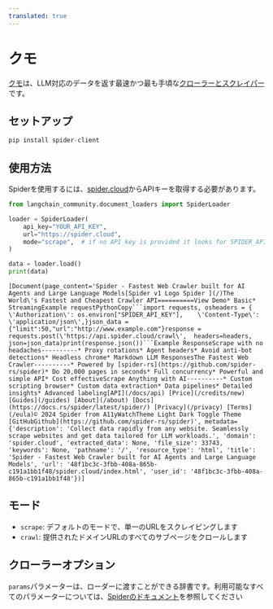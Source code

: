 ```yaml
---
translated: true
---
```


# クモ

[クモ](https://spider.cloud/)は、LLM対応のデータを返す最速かつ最も手頃な[クローラーとスクレイパー](https://github.com/spider-rs/spider/blob/main/benches/BENCHMARKS.md)です。

## セットアップ

```python
pip install spider-client
```

## 使用方法

Spiderを使用するには、[spider.cloud](https://spider.cloud/)からAPIキーを取得する必要があります。

```python
from langchain_community.document_loaders import SpiderLoader

loader = SpiderLoader(
    api_key="YOUR_API_KEY",
    url="https://spider.cloud",
    mode="scrape",  # if no API key is provided it looks for SPIDER_API_KEY in env
)

data = loader.load()
print(data)
```

```output
[Document(page_content='Spider - Fastest Web Crawler built for AI Agents and Large Language Models[Spider v1 Logo Spider ](/)The World\'s Fastest and Cheapest Crawler API==========View Demo* Basic* StreamingExample requestPythonCopy```import requests, osheaders = {    \'Authorization\': os.environ["SPIDER_API_KEY"],    \'Content-Type\': \'application/json\',}json_data = {"limit":50,"url":"http://www.example.com"}response = requests.post(\'https://api.spider.cloud/crawl\',  headers=headers,  json=json_data)print(response.json())```Example ResponseScrape with no headaches----------* Proxy rotations* Agent headers* Avoid anti-bot detections* Headless chrome* Markdown LLM ResponsesThe Fastest Web Crawler----------* Powered by [spider-rs](https://github.com/spider-rs/spider)* Do 20,000 pages in seconds* Full concurrency* Powerful and simple API* Cost effectiveScrape Anything with AI----------* Custom scripting browser* Custom data extraction* Data pipelines* Detailed insights* Advanced labeling[API](/docs/api) [Price](/credits/new) [Guides](/guides) [About](/about) [Docs](https://docs.rs/spider/latest/spider/) [Privacy](/privacy) [Terms](/eula)© 2024 Spider from A11yWatchTheme Light Dark Toggle Theme [GitHubGithub](https://github.com/spider-rs/spider)', metadata={'description': 'Collect data rapidly from any website. Seamlessly scrape websites and get data tailored for LLM workloads.', 'domain': 'spider.cloud', 'extracted_data': None, 'file_size': 33743, 'keywords': None, 'pathname': '/', 'resource_type': 'html', 'title': 'Spider - Fastest Web Crawler built for AI Agents and Large Language Models', 'url': '48f1bc3c-3fbb-408a-865b-c191a1bb1f48/spider.cloud/index.html', 'user_id': '48f1bc3c-3fbb-408a-865b-c191a1bb1f48'})]
```

## モード

- `scrape`: デフォルトのモードで、単一のURLをスクレイピングします
- `crawl`: 提供されたドメインURLのすべてのサブページをクロールします

## クローラーオプション

`params`パラメーターは、ローダーに渡すことができる辞書です。利用可能なすべてのパラメーターについては、[Spiderのドキュメント](https://spider.cloud/docs/api)を参照してください
